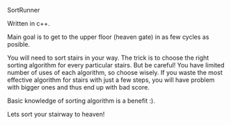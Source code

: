 SortRunner

Written in c++.

Main goal is to get to the upper floor (heaven gate) in as few cycles as posible.

You will need to sort stairs in your way. The trick is to choose the right sorting algorithm for every particular stairs. But be careful! You have limited number of uses of each algorithm, so choose wisely. If you waste the most effective algorithm for stairs with just a few steps, you will have problem with bigger ones and thus end up with bad score. 

Basic knowledge of sorting algorithm is a benefit :).

Lets sort your stairway to heaven!
